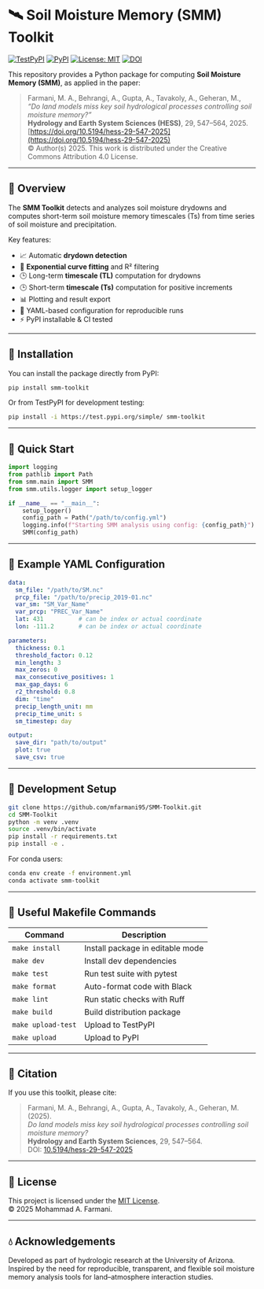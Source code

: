# 🛰️ Soil Moisture Memory (SMM) Toolkit

[![TestPyPI](https://img.shields.io/badge/TestPyPI-smm--toolkit-blue)](https://test.pypi.org/project/smm-toolkit/)
[![PyPI](https://img.shields.io/pypi/v/smm-toolkit.svg)](https://pypi.org/project/smm-toolkit/)
[![License: MIT](https://img.shields.io/badge/License-MIT-yellow.svg)](LICENSE)
[![DOI](https://img.shields.io/badge/DOI-10.5194/hess--29--547--2025-blue)](https://doi.org/10.5194/hess-29-547-2025)

This repository provides a Python package for computing **Soil Moisture Memory (SMM)**, as applied in the paper:

> Farmani, M. A., Behrangi, A., Gupta, A., Tavakoly, A., Geheran, M.,  
> *“Do land models miss key soil hydrological processes controlling soil moisture memory?”*  
> **Hydrology and Earth System Sciences (HESS)**, 29, 547–564, 2025.  
> [https://doi.org/10.5194/hess-29-547-2025](https://doi.org/10.5194/hess-29-547-2025)  
> © Author(s) 2025. This work is distributed under the Creative Commons Attribution 4.0 License.

---

## 🌿 Overview

The **SMM Toolkit** detects and analyzes soil moisture drydowns and computes short-term soil moisture memory timescales (Ts) from time series of soil moisture and precipitation.  

Key features:
- 📈 Automatic **drydown detection**
- 🧪 **Exponential curve fitting** and R² filtering
- 🕒 Long-term **timescale (TL)** computation for drydowns
- 🕒 Short-term **timescale (Ts)** computation for positive increments
- 📊 Plotting and result export
- 🧰 YAML-based configuration for reproducible runs
- ⚡ PyPI installable & CI tested

---


## 🧰 Installation

You can install the package directly from PyPI:

```bash
pip install smm-toolkit
```

Or from TestPyPI for development testing:

```bash
pip install -i https://test.pypi.org/simple/ smm-toolkit
```

---

## 🚀 Quick Start

```python
import logging
from pathlib import Path
from smm.main import SMM
from smm.utils.logger import setup_logger

if __name__ == "__main__":
    setup_logger()
    config_path = Path("/path/to/config.yml")
    logging.info(f"Starting SMM analysis using config: {config_path}")
    SMM(config_path)
```

---

## 🧾 Example YAML Configuration

```yaml
data:
  sm_file: "/path/to/SM.nc"
  prcp_file: "/path/to/precip_2019-01.nc"
  var_sm: "SM_Var_Name"
  var_prcp: "PREC_Var_Name"
  lat: 431          # can be index or actual coordinate
  lon: -111.2       # can be index or actual coordinate

parameters:
  thickness: 0.1
  threshold_factor: 0.12
  min_length: 3
  max_zeros: 0
  max_consecutive_positives: 1
  max_gap_days: 6
  r2_threshold: 0.8
  dim: "time"
  precip_length_unit: mm
  precip_time_unit: s
  sm_timestep: day

output:
  save_dir: "path/to/output"
  plot: true
  save_csv: true
```

---

## 🧪 Development Setup

```bash
git clone https://github.com/mfarmani95/SMM-Toolkit.git
cd SMM-Toolkit
python -m venv .venv
source .venv/bin/activate
pip install -r requirements.txt
pip install -e .
```

For conda users:

```bash
conda env create -f environment.yml
conda activate smm-toolkit
```

---

## 🧰 Useful Makefile Commands

| Command             | Description                                |
|----------------------|---------------------------------------------|
| `make install`       | Install package in editable mode           |
| `make dev`           | Install dev dependencies                   |
| `make test`          | Run test suite with pytest                 |
| `make format`        | Auto-format code with Black                |
| `make lint`          | Run static checks with Ruff                |
| `make build`         | Build distribution package                 |
| `make upload-test`   | Upload to TestPyPI                         |
| `make upload`        | Upload to PyPI                             |

---

## 📜 Citation

If you use this toolkit, please cite:

> Farmani, M. A., Behrangi, A., Gupta, A., Tavakoly, A., Geheran, M. (2025).  
> *Do land models miss key soil hydrological processes controlling soil moisture memory?*  
> **Hydrology and Earth System Sciences**, 29, 547–564.  
> DOI: [10.5194/hess-29-547-2025](https://doi.org/10.5194/hess-29-547-2025)

---

## 📜 License

This project is licensed under the [MIT License](LICENSE).  
© 2025 Mohammad A. Farmani.

---

## 💧 Acknowledgements

Developed as part of hydrologic research at the University of Arizona.  
Inspired by the need for reproducible, transparent, and flexible soil moisture memory analysis tools for land–atmosphere interaction studies.


